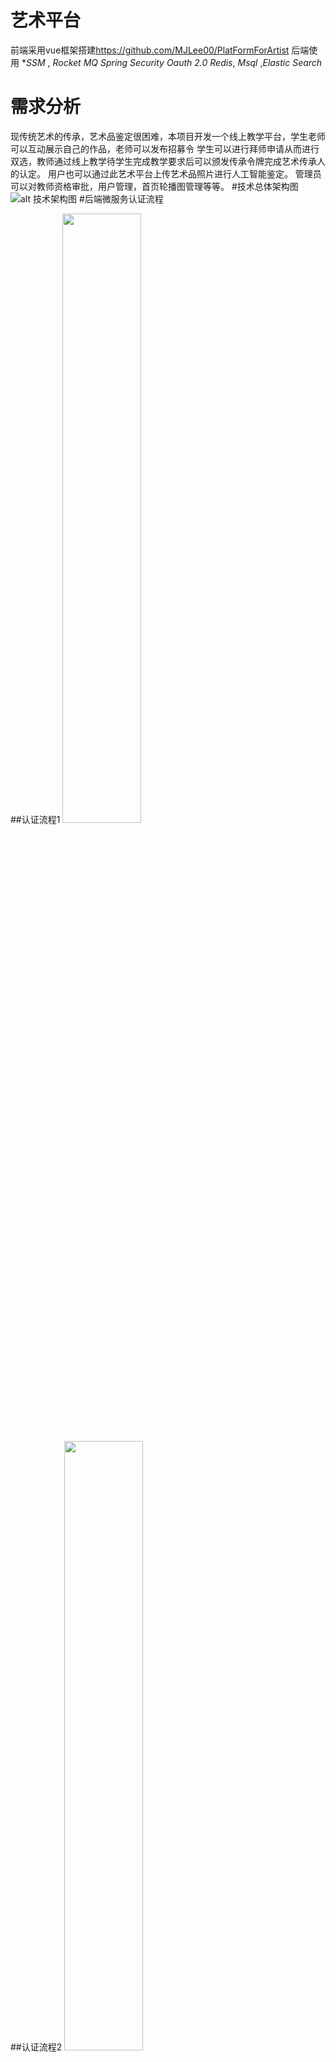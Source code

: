 # 艺术平台
前端采用vue框架搭建<https://github.com/MJLee00/PlatFormForArtist>
后端使用 **SSM* , *Rocket MQ*  *Spring Security Oauth 2.0* *Redis*, *Msql* ,*Elastic Search*
# 需求分析
现传统艺术的传承，艺术品鉴定很困难，本项目开发一个线上教学平台，学生老师可以互动展示自己的作品，老师可以发布招募令
学生可以进行拜师申请从而进行双选，教师通过线上教学待学生完成教学要求后可以颁发传承令牌完成艺术传承人的认定。
用户也可以通过此艺术平台上传艺术品照片进行人工智能鉴定。
管理员可以对教师资格审批，用户管理，首页轮播图管理等等。
#技术总体架构图
![alt 技术架构图](https://github.com/MJLee00/ArtistPlatformBackend/documents/技术架构图.png)
#后端微服务认证流程

##认证流程1
<img src="https://github.com/MJLee00/ArtistPlatformBackend/documents/认证流程1.png" width="50%">

##认证流程2
<img src="https://github.com/MJLee00/ArtistPlatformBackend/documents/认证流程2.jpg" width="50%">

##认证流程3
<img src="https://github.com/MJLee00/ArtistPlatformBackend/documents/认证流程3.jpg" width="50%">


#服务功能
|  服务名称  | 端口号 | 功能 |
|  ----  | ----  |  ----|
|  pp-oauth-server  | 40400      | 用户登录认证返回cookie和token，第一次获取短令牌和cookie，进行第二次访问redis获取长令牌|
|  pp-govern-gateway  |  60201     | 用户进行后端微服务访问，RPC调用微服务 |
|  pp-source-server  |  8888/9999     |  资源服务器，可以根据长令牌中的权限进行过滤|
| pp-govern-center|40401/40402|微服务注册中心，用于监听各个微服务的状态，使得各个服务之间可以进行互相调用|

